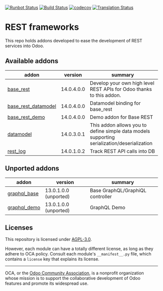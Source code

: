 [![Runbot Status](https://runbot.odoo-community.org/runbot/badge/flat/271/14.0.svg)](https://runbot.odoo-community.org/runbot/repo/github-com-oca-rest-framework-271)
[![Build Status](https://travis-ci.com/OCA/rest-framework.svg?branch=14.0)](https://travis-ci.com/OCA/rest-framework)
[![codecov](https://codecov.io/gh/OCA/rest-framework/branch/14.0/graph/badge.svg)](https://codecov.io/gh/OCA/rest-framework)
[![Translation Status](https://translation.odoo-community.org/widgets/rest-framework-14-0/-/svg-badge.svg)](https://translation.odoo-community.org/engage/rest-framework-14-0/?utm_source=widget)

<!-- /!\ do not modify above this line -->

# REST frameworks

This repo holds addons developed to ease the development of REST services into Odoo.

<!-- /!\ do not modify below this line -->

<!-- prettier-ignore-start -->

[//]: # (addons)

Available addons
----------------
addon | version | summary
--- | --- | ---
[base_rest](base_rest/) | 14.0.4.0.0 | Develop your own high level REST APIs for Odoo thanks to this addon.
[base_rest_datamodel](base_rest_datamodel/) | 14.0.4.0.0 | Datamodel binding for base_rest
[base_rest_demo](base_rest_demo/) | 14.0.4.0.0 | Demo addon for Base REST
[datamodel](datamodel/) | 14.0.3.0.1 | This addon allows you to define simple data models supporting serialization/deserialization
[rest_log](rest_log/) | 14.0.1.0.2 | Track REST API calls into DB


Unported addons
---------------
addon | version | summary
--- | --- | ---
[graphql_base](graphql_base/) | 13.0.1.0.0 (unported) | Base GraphQL/GraphiQL controller
[graphql_demo](graphql_demo/) | 13.0.1.0.0 (unported) | GraphQL Demo

[//]: # (end addons)

<!-- prettier-ignore-end -->

## Licenses

This repository is licensed under [AGPL-3.0](LICENSE).

However, each module can have a totally different license, as long as they adhere to OCA
policy. Consult each module's `__manifest__.py` file, which contains a `license` key
that explains its license.

----

OCA, or the [Odoo Community Association](http://odoo-community.org/), is a nonprofit
organization whose mission is to support the collaborative development of Odoo features
and promote its widespread use.
